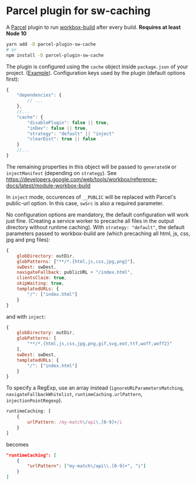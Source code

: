 # Parcel plugin for sw-caching

A [Parcel](https://parceljs.org/) plugin to run [workbox-build](https://github.com/GoogleChrome/workbox) after every build. **Requires at least Node 10**

```sh
yarn add -D parcel-plugin-sw-cache
# or
npm install -D parcel-plugin-sw-cache
```

The plugin is configured using the `cache` object inside `package.json` of your project. ([Example](example/package.json)).
Configuration keys used by the plugin (default options first):
```js
{
    "dependencies": {
        // ...
    },
    //...
    "cache": {
        "disablePlugin": false || true,
        "inDev": false || true,
        "strategy": "default" || "inject"
        "clearDist": true || false
    }
    //...
}
```

The remaining properties in this object will be passed to `generateSW` or `injectManifest` (depending on `strategy`). See https://developers.google.com/web/tools/workbox/reference-docs/latest/module-workbox-build

In `inject` mode, occurences of  `__PUBLIC` will be replaced with Parcel's public-url option. In this case, `swSrc` is also a required parameter.

No configuration options are mandatory, the default configuration will work just fine. (Creating a service worker to precache all files in the output directory without runtime caching). With `strategy: "default"`, the default parameters passed to workbox-build are (which precaching all html, js, css, jpg and png files):
```js
{
    globDirectory: outDir,
    globPatterns: ["**/*.{html,js,css,jpg,png}"],
    swDest: swDest,
    navigateFallback: publicURL + "/index.html",
    clientsClaim: true,
    skipWaiting: true,
    templatedURLs: {
        "/": ["index.html"]
    }
}
```
and with `inject`:
```js
{
    globDirectory: outDir,
    globPatterns: [
        "**/*.{html,js,css,jpg,png,gif,svg,eot,ttf,woff,woff2}"
    ],
    swDest: swDest,
    templatedURLs: {
        "/": ["index.html"]
    }
}
```

To specify a RegExp, use an array instead (`ignoreURLParametersMatching`, `navigateFallbackWhitelist`, `runtimeCaching.urlPattern`, `injectionPointRegexp`).
```js
runtimeCaching: [
    {
        urlPattern: /my-match\/api\.[0-9]+/i
    }
]
```
becomes
```json
"runtimeCaching": [
    {
        "urlPattern": ["my-match\/api\\.[0-9]+", "i"]
    }
]
```
